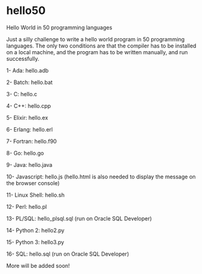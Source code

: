 # hello50
Hello World in 50 programming languages

Just a silly challenge to write a hello world program in 50 programming languages. The only two conditions are that the compiler has to be installed on a local machine, and the program has to be written manually, and run successfully.

1- Ada: hello.adb

2- Batch: hello.bat

3- C: hello.c

4- C++: hello.cpp

5- Elixir: hello.ex

6- Erlang: hello.erl

7- Fortran: hello.f90

8- Go: hello.go

9- Java: hello.java

10- Javascript: hello.js (hello.html is also needed to display the message on the browser console)

11- Linux Shell: hello.sh

12- Perl: hello.pl

13- PL/SQL: hello_plsql.sql (run on Oracle SQL Developer)

14- Python 2: hello2.py

15- Python 3: hello3.py

16- SQL: hello.sql (run on Oracle SQL Developer)

More will be added soon!
